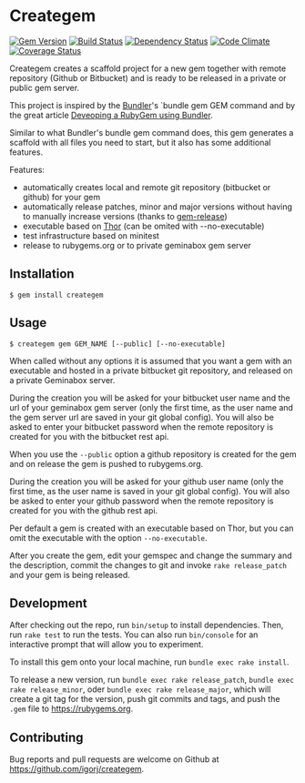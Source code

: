 # Creategem

[![Gem Version](http://img.shields.io/gem/v/creategem.svg)][gem]
[![Build Status](http://img.shields.io/travis/igorj/creategem.svg)][travis]
[![Dependency Status](http://img.shields.io/gemnasium/igorj/creategem.svg)][gemnasium]
[![Code Climate](http://img.shields.io/codeclimate/github/igorj/creategem.svg)][codeclimate]
[![Coverage Status](http://img.shields.io/coveralls/igorj/creategem.svg)][coveralls]

[gem]: https://rubygems.org/gems/creategem
[travis]: http://travis-ci.org/igorj/creategem
[gemnasium]: https://gemnasium.com/igorj/creategem
[codeclimate]: https://codeclimate.com/github/igorj/creategem
[coveralls]: https://coveralls.io/r/igorj/creategem

Creategem creates a scaffold project for a new gem together with remote repository (Github or Bitbucket) and is ready to be released in a private or public gem server.  
 
This project is inspired by the [Bundler](http://bundler.io)'s `bundle gem GEM command and by the great article [Deveoping a RubyGem using Bundler](https://github.com/radar/guides/blob/master/gem-development.md).

Similar to what Bundler's bundle gem command does, this gem generates a scaffold with all files you need to start, but it also has some additional features.
 
Features:
- automatically creates local and remote git repository (bitbucket or github) for your gem 
- automatically release patches, minor and major versions without having to manually increase versions (thanks to [gem-release](https://github.com/svenfuchs/gem-release))
- executable based on [Thor](http://whatisthor.com) (can be omited with --no-executable)
- test infrastructure based on minitest
- release to rubygems.org or to private geminabox gem server
 

## Installation

    $ gem install creategem


## Usage

    $ creategem gem GEM_NAME [--public] [--no-executable]
    
When called without any options it is assumed that you want a gem with an executable and hosted in a private bitbucket git repository, and released on a private Geminabox server. 
    
During the creation you will be asked for your bitbucket user name and the url of your geminabox gem server (only the first time, as the user name and the gem server url are saved in your git global config). You will also be asked to enter your bitbucket password when the remote repository is created for you with the bitbucket rest api. 
    
When you use the `--public` option a github repository is created for the gem and on release the gem is pushed to rubygems.org. 
    
During the creation you will be asked for your github user name (only the first time, as the user name is saved in your git global config). You will also be asked to enter your github password when the remote repository is created for you with the github rest api.     

Per default a gem is created with an executable based on Thor, but you can omit the executable with the option `--no-executable`. 

After you create the gem, edit your gemspec and change the summary and the description, commit the changes to git and invoke `rake release_patch` and your gem is being released. 


## Development

After checking out the repo, run `bin/setup` to install dependencies. Then, run `rake test` to run the tests. You can also run `bin/console` for an interactive prompt that will allow you to experiment.

To install this gem onto your local machine, run `bundle exec rake install`. 

To release a new version, run `bundle exec rake release_patch`, `bundle exec rake release_minor`, oder `bundle exec rake release_major`, 
which will create a git tag for the version, push git commits and tags, and push the `.gem` file to https://rubygems.org.

## Contributing

Bug reports and pull requests are welcome on Github at https://github.com/igorj/creategem.

